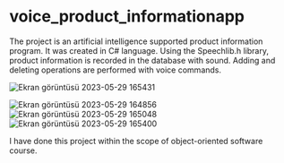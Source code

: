 # voice_product_informationapp
The project is an artificial intelligence supported product information program.
It was created in C# language.
Using the Speechlib.h library, product information is recorded in the database with sound.
Adding and deleting operations are performed with voice commands.

![Ekran görüntüsü 2023-05-29 165431](https://github.com/humeyraayl/voice_product_informationapp/assets/111793457/91f7e12b-608f-4e24-89d3-83b769cf67bb)

![Ekran görüntüsü 2023-05-29 164856](https://github.com/humeyraayl/voice_product_informationapp/assets/111793457/eedadeb6-7519-4cef-a6e3-dbba6b5e82ac)
![Ekran görüntüsü 2023-05-29 165048](https://github.com/humeyraayl/voice_product_informationapp/assets/111793457/6ff29b18-4539-4c1b-9980-b35ae199a5bd)
![Ekran görüntüsü 2023-05-29 165400](https://github.com/humeyraayl/voice_product_informationapp/assets/111793457/f3d1eaee-a773-4751-9f56-11eb874b3126)




I have done this project within the scope of object-oriented software course.
